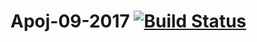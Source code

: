 # Apoj-09-2017 [![Build Status](https://travis-ci.org/java-park-mail-ru/Apoj-09-2017.svg?branch=develop)](https://travis-ci.org/java-park-mail-ru/Apoj-09-2017)
